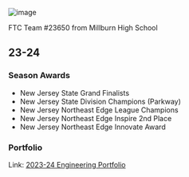 ![image](https://github.com/user-attachments/assets/c1461261-8302-4674-b1c8-8850ea8296fc)

FTC Team #23650 from Millburn High School

## 23-24
### Season Awards
- New Jersey State Grand Finalists
- New Jersey State Division Champions (Parkway)
- New Jersey Northeast Edge League Champions
- New Jersey Northeast Edge Inspire 2nd Place
- New Jersey Northeast Edge Innovate Award
### Portfolio
Link: [2023-24 Engineering Portfolio](https://drive.google.com/file/d/10XdSwVhrN7Cr6awyToZgelTWHBsMeT90/view?pli=1)
